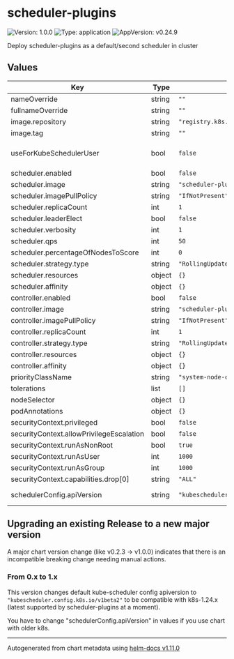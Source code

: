 # scheduler-plugins

![Version: 1.0.0](https://img.shields.io/badge/Version-1.0.0-informational?style=flat-square) ![Type: application](https://img.shields.io/badge/Type-application-informational?style=flat-square) ![AppVersion: v0.24.9](https://img.shields.io/badge/AppVersion-v0.24.9-informational?style=flat-square)

Deploy scheduler-plugins as a default/second scheduler in cluster

## Values

| Key | Type | Default | Description |
|-----|------|---------|-------------|
| nameOverride | string | `""` |  |
| fullnameOverride | string | `""` |  |
| image.repository | string | `"registry.k8s.io"` | repository to fetch images from |
| image.tag | string | `""` | default is the chart appVersion |
| useForKubeSchedulerUser | bool | `false` | allow User system:kube-scheduler to work with metrics and CRDs. primary usage is to replace default-scheduler with custom one |
| scheduler.enabled | bool | `false` | deploy second scheduler as deployment |
| scheduler.image | string | `"scheduler-plugins/kube-scheduler"` | path to scheduler image from repository |
| scheduler.imagePullPolicy | string | `"IfNotPresent"` |  |
| scheduler.replicaCount | int | `1` | increase for HA mode |
| scheduler.leaderElect | bool | `false` | enable for HA mode |
| scheduler.verbosity | int | `1` | Log level from 1 to 9 |
| scheduler.qps | int | `50` | Query per second limit of calls to apiserver |
| scheduler.percentageOfNodesToScore | int | `0` | 0 is default linear algorithm |
| scheduler.strategy.type | string | `"RollingUpdate"` | Deployment update strategy type |
| scheduler.resources | object | `{}` | requests/limits for scheduler deployment |
| scheduler.affinity | object | `{}` | affinity for deployment's pods |
| controller.enabled | bool | `false` | enable controller (needed for Coscheduling plugin) |
| controller.image | string | `"scheduler-plugins/controller"` | path to controller image from repository |
| controller.imagePullPolicy | string | `"IfNotPresent"` |  |
| controller.replicaCount | int | `1` | increase for HA mode |
| controller.strategy.type | string | `"RollingUpdate"` | Deployment update strategy type |
| controller.resources | object | `{}` | requests/limits for controller deployment |
| controller.affinity | object | `{}` | affinity for deployment's pods |
| priorityClassName | string | `"system-node-critical"` |  |
| tolerations | list | `[]` |  |
| nodeSelector | object | `{}` |  |
| podAnnotations | object | `{}` |  |
| securityContext.privileged | bool | `false` |  |
| securityContext.allowPrivilegeEscalation | bool | `false` |  |
| securityContext.runAsNonRoot | bool | `true` |  |
| securityContext.runAsUser | int | `1000` |  |
| securityContext.runAsGroup | int | `1000` |  |
| securityContext.capabilities.drop[0] | string | `"ALL"` |  |
| schedulerConfig.apiVersion | string | `"kubescheduler.config.k8s.io/v1beta2"` | scheduler config apiversion (ref: https://kubernetes.io/docs/reference/scheduling/config/) |

## Upgrading an existing Release to a new major version

A major chart version change (like v0.2.3 -> v1.0.0) indicates that there is an incompatible breaking change needing manual actions.

### From 0.x to 1.x

This version changes default kube-scheduler config apiversion to
`"kubescheduler.config.k8s.io/v1beta2"` to be compatible with
k8s-1.24.x (latest supported by scheduler-plugins at a moment).

You have to change "schedulerConfig.apiVersion" in values if you use
chart with older k8s.

----------------------------------------------
Autogenerated from chart metadata using [helm-docs v1.11.0](https://github.com/norwoodj/helm-docs/releases/v1.11.0)
